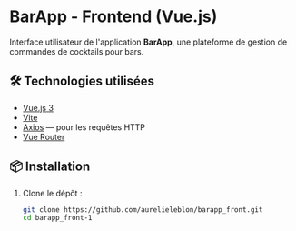 # BarApp - Frontend (Vue.js)

Interface utilisateur de l'application **BarApp**, une plateforme de gestion de commandes de cocktails pour bars.

## 🛠️ Technologies utilisées

- [Vue.js 3](https://vuejs.org/)
- [Vite](https://vitejs.dev/)
- [Axios](https://axios-http.com/) — pour les requêtes HTTP
- [Vue Router](https://router.vuejs.org/)



## 📦 Installation

1. Clone le dépôt :
   ```bash
   git clone https://github.com/aurelieleblon/barapp_front.git
   cd barapp_front-1

